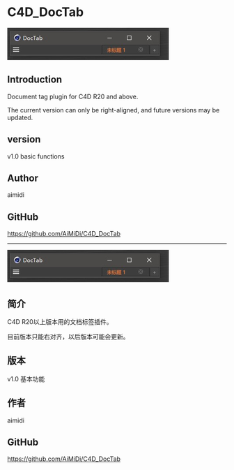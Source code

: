 # C4D_DocTab

![image-20210417155624932](DocTab.jpg)

## Introduction

Document tag plugin for C4D R20 and above.

The current version can only be right-aligned, and future versions may be updated.

## version

v1.0 basic functions

## Author

aimidi

## GitHub

https://github.com/AiMiDi/C4D_DocTab



------

![image-20210417155624932](DocTab.jpg)

## 简介

C4D R20以上版本用的文档标签插件。

目前版本只能右对齐，以后版本可能会更新。

## 版本

v1.0 基本功能

## 作者

aimidi

## GitHub

https://github.com/AiMiDi/C4D_DocTab
